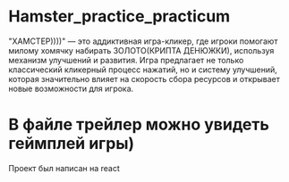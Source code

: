 # Hamster_practice_practicum
 
"ХАМСТЕР))))" — это аддиктивная игра-кликер, 
где игроки помогают милому хомячку набирать ЗОЛОТО(КРИПТА ДЕНЮЖКИ), 
используя механизм улучшений и развития. Игра предлагает не только классический кликерный процесс нажатий, 
но и систему улучшений, которая значительно влияет на скорость сбора ресурсов и открывает новые возможности для игрока.

# В файле трейлер можно увидеть геймплей игры)
Проект был написан на react
